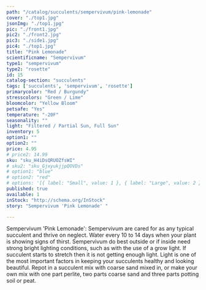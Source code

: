 ```yaml
---
path: "/catalog/succulents/sempervivum/pink-lemonade"
cover: "./top1.jpg"
jsonImg: "./top1.jpg"
pic: "./front1.jpg"
pic2: "./front2.jpg"
pic3: "./side1.jpg"
pic4: "./top1.jpg"
title: "Pink Lemonade"
scientificname: "Sempervivum"
type1: "sempervivum"
type2: "rosette"
id: 15
catalog-section: "succulents"
tags: ['succulents', 'sempervivum', 'rosette']
primarycolor: "Red / Burgundy"
stresscolors: "Green / Lime"
bloomcolor: "Yellow Bloom"
petsafe: "Yes"
temperature: "-20F"
seasonality: ""
light: "Filtered / Partial Sun, Full Sun"
inventory: 5
option1: ""
option2: ""
price: 4.95
# price2: 14.99
sku: "sku_H4iDsQRUOZfsWI"
# sku2: "sku_GjxyukjjpQOVDs"
# option1: "blue"
# option2: "red"
# options: '[{ label: "Small", value: 1 }, { label: "Large", value: 2 }]'
published: true
available: 1
inStock: "http://schema.org/InStock"
story: "Sempervivum 'Pink Lemonade' "

---
```

Sempervivum 'Pink Lemonade': Sempervivum are cared for as any typical succulent and thrive on neglect. Water every 10 to 14 days when your plant is showing signs of thirst. Sempervivum do best outside or if inside need strong bright lighting conditions, such as with the use of a grow light. If succulent starts to stretch then it is not getting enough light. Light is one of the most important factors in keeping your succulents healthy and looking beautiful. Repot in a succulent mix with coarse sand mixed in, or make your own mix with one part perlite, two parts coarse sand and three parts potting soil or peat.